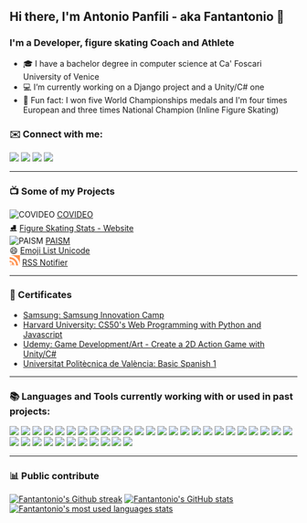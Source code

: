 ## Hi there, I'm Antonio Panfili - aka Fantantonio 👋

### I'm a Developer, figure skating Coach and Athlete

* 🎓 I have a bachelor degree in computer science at Ca' Foscari University of Venice 
* 💻 I’m currently working on a Django project and a Unity/C# one
* 🏅 Fun fact: I won five World Championships medals and I'm four times European and three times National Champion (Inline Figure Skating)

### ✉️ Connect with me:

[![](https://img.shields.io/badge/-linkedin-0073B1?style=flat-square)](https://www.linkedin.com/in/antonio-panfili/)
[![](https://img.shields.io/badge/-twitter-1C9CEA?style=flat-square)](https://twitter.com/AntonioPanfili)
[![](https://img.shields.io/badge/-youtube-ff0000?style=flat-square)](https://www.youtube.com/channel/UC1nY3r2ua2XbtWBBJk3Ki-w)
[![](https://img.shields.io/badge/-instagram-c32aa3?style=flat-square)](https://www.instagram.com/antonio_panfili/)
<br>

---

### 📺 Some of my Projects

<img alt="COVIDEO" width="18px" src="https://www.covideo.it/img/favicon/android-icon-48x48.png"> [COVIDEO](https://www.covideo.it)<br>
⛸ [Figure Skating Stats - Website](http://www.figureskatingstats.com)<br>
<img alt="PAISM" width="18px" src="http://www.artisticoinlinesanmarco.it/wp-content/uploads/2021/07/Logo_32x32.png"> [PAISM](http://www.artisticoinlinesanmarco.it)<br>
😄 [Emoji List Unicode](https://github.com/Fantantonio/Emoji-List-Unicode) <br>
<img alt="RSS Notifier" width="18px" src="https://github.com/Fantantonio/rss_notifier/blob/master/asset/img/logo.png?raw=true"> [RSS Notifier](https://github.com/Fantantonio/rss_notifier)<br>

---

### 📜 Certificates
* [Samsung: Samsung Innovation Camp](https://innovationcamp.it/)<br>
* [Harvard University: CS50's Web Programming with Python and Javascript](https://certificates.cs50.io/e1d8f6f8-5449-49e3-ab33-691d58eeed01.pdf?size=letter)<br>
* [Udemy: Game Development/Art - Create a 2D Action Game with Unity/C#](ude.my/UC-0L8HOEXK)<br>
* [Universitat Politècnica de València: Basic Spanish 1](https://courses.edx.org/certificates/92464202ef884193894d00eb39b39184)

---

### 📚 Languages and Tools currently working with or used in past projects:
![](https://img.shields.io/badge/%20-Android%20Studio-green?style=flat-square) ![](https://img.shields.io/badge/%20-Arduino-00CCCC?style=flat-square) ![](https://img.shields.io/badge/%20-Blender-FFA500?style=flat-square) ![](https://img.shields.io/badge/%20-Bootstrap-674EA7?style=flat-square) ![](https://img.shields.io/badge/%20-Brackets-3D85C6?style=flat-square) ![](https://img.shields.io/badge/%20-Chart.js-E06666?style=flat-square) ![](https://img.shields.io/badge/%20-CSS3-3D85C6?style=flat-square) ![](https://img.shields.io/badge/%20-C%23-0B5394?style=flat-square) ![](https://img.shields.io/badge/%20-Django-0C4B33?style=flat-square) ![](https://img.shields.io/badge/%20-Git-333333?style=flat-square) ![](https://img.shields.io/badge/%20-HTML5-EC5A30?style=flat-square) ![](https://img.shields.io/badge/%20-IntelliJ%20IDEA-C90076?style=flat-square) ![](https://img.shields.io/badge/%20-Java-brown?style=flat-square) ![](https://img.shields.io/badge/%20-JavaScript-yellow?style=flat-square) ![](https://img.shields.io/badge/%20-JQuery-blue?style=flat-square) ![](https://img.shields.io/badge/%20-JSON-666666?style=flat-square) ![](https://img.shields.io/badge/%20-LaTeX-006600?style=flat-square) ![](https://img.shields.io/badge/%20-MongoDB-0C4B33?style=flat-square) ![](https://img.shields.io/badge/%20-MySQL-0033CC?style=flat-square) ![](https://img.shields.io/badge/%20-NeDB-blue?style=flat-square) ![](https://img.shields.io/badge/%20-Node.js-6AA84F?style=flat-square) ![](https://img.shields.io/badge/%20-NW.js-blue?style=flat-square) ![](https://img.shields.io/badge/%20-p5.js-FF0066?style=flat-square) ![](https://img.shields.io/badge/%20-PHP-blue?style=flat-square) ![](https://img.shields.io/badge/%20-Python-blue?style=flat-square) ![](https://img.shields.io/badge/%20-R-666666?style=flat-square) ![](https://img.shields.io/badge/%20-Raspberry%20Pi-FF0066?style=flat-square) ![](https://img.shields.io/badge/%20-R%20Studio-blue?style=flat-square) ![](https://img.shields.io/badge/%20-SASS-FF0066?style=flat-square) ![](https://img.shields.io/badge/%20-SQL-666666?style=flat-square) ![](https://img.shields.io/badge/%20-SQLite-009900?style=flat-square) ![](https://img.shields.io/badge/%20-Tensorflow.js-orange?style=flat-square) ![](https://img.shields.io/badge/%20-Unity-333333?style=flat-square) ![](https://img.shields.io/badge/%20-Visual%20Studio%20Code-blue?style=flat-square) ![](https://img.shields.io/badge/%20-Wordpress-333333?style=flat-square) ![](https://img.shields.io/badge/%20-XAMPP-orange?style=flat-square)

---

###  📊 Public contribute

[![Fantantonio's Github streak](https://github-readme-streak-stats.herokuapp.com/?user=Fantantonio&theme=algolia)](https://github-readme-streak-stats.herokuapp.com/?user=Fantantonio&theme=algolia)
[![Fantantonio's GitHub stats](https://github-readme-stats.vercel.app/api?username=Fantantonio&show_icons=true&count_private=true&theme=algolia)](https://github-readme-stats.vercel.app/api?username=Fantantonio&show_icons=true&count_private=true&theme=algolia)
[![Fantantonio's most used languages stats](https://github-readme-stats.vercel.app/api/top-langs/?username=Fantantonio&layout=compact&theme=algolia&hide=TeX,C%2B%2B&langs_count=15)](https://github-readme-stats.vercel.app/api/top-langs/?username=Fantantonio&layout=compact&theme=algolia&hide=TeX,C%2B%2B&langs_count=15)

<br>
<br>
